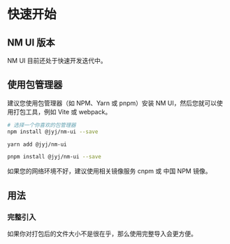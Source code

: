 # 快速开始

## NM UI 版本
NM UI 目前还处于快速开发迭代中。

## 使用包管理器
建议您使用包管理器（如 NPM、Yarn 或 pnpm）安装 NM UI，然后您就可以使用打包工具，例如 Vite 或 webpack。


```bash
# 选择一个你喜欢的包管理器
npm install @jyj/nm-ui --save

yarn add @jyj/nm-ui

pnpm install @jyj/nm-ui --save

```
如果您的网络环境不好，建议使用相关镜像服务 cnpm 或 中国 NPM 镜像。

## 用法

### 完整引入
如果你对打包后的文件大小不是很在乎，那么使用完整导入会更方便。
